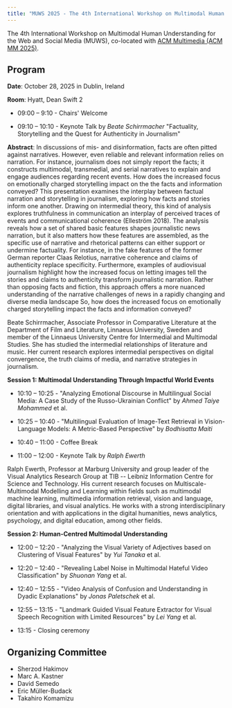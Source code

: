 ```yaml
---
title: "MUWS 2025 - The 4th International Workshop on Multimodal Human Understanding for the Web and Social Media"
---
```


The 4th International Workshop on Multimodal Human Understanding for the Web and Social Media (MUWS), co-located with [ACM Multimedia (ACM MM 2025)](https://acmmm2025.org/).

## Program

**Date**: October 28, 2025 in Dublin, Ireland

**Room**: Hyatt, Dean Swift 2

- 09:00 – 9:10 - Chairs' Welcome

- 09:10 – 10:10 - Keynote Talk by *Beate Schirrmacher* "Factuality, Storytelling and the Quest for Authenticity in Journalism"


**Abstract**: In discussions of mis- and disinformation, facts are often pitted against narratives. However, even reliable and relevant information relies on narration. For instance, journalism does not simply report the facts; it constructs multimodal, transmedial, and serial narratives to explain and engage audiences regarding recent events. How does the increased focus on emotionally charged storytelling impact on the the facts and information conveyed? This presentation examines the interplay between factual narration and storytelling in journalism, exploring how facts and stories inform one another. Drawing on intermedial theory, this kind of analysis explores truthfulness in communication an interplay of perceived traces of events and communicational coherence (Elleström 2018). The analysis reveals how a set of shared basic features shapes journalistic news narration, but it also matters how these features are assembled, as the specific use of narrative and rhetorical patterns can either support or undermine factuality. For instance, in the fake features of the former German reporter Claas Relotius, narrative coherence and claims of authenticity replace specificity. Furthermore, examples of audiovisual journalism highlight how the increased focus on letting images tell the stories and claims to authenticity transform journalistic narration. Rather than opposing facts and fiction, this approach offers a more nuanced understanding of the narrative challenges of news in a rapidly changing and diverse media landscape So, how does the increased focus on emotionally charged storytelling impact the facts and information conveyed?


Beate Schirrmacher, Associate Professor in Comparative Literature at the Department of Film and Literature, Linnaeus University, Sweden and member of the Linnaeus University Centre for Intermedial and Multimodal Studies. She has studied the intermedial relationships of literature and music. Her current research explores intermedial perspectives on digital convergence, the truth claims of media, and narrative strategies in journalism. 

**Session 1: Multimodal Understanding Through Impactful World Events**

- 10:10 – 10:25 - "Analyzing Emotional Discourse in Multilingual Social Media: A Case Study of the Russo-Ukrainian Conflict" by *Ahmed Taiye Mohammed* et al.

- 10:25 – 10:40 - "Multilingual Evaluation of Image-Text Retrieval in Vision-Language Models: A Metric-Based Perspective" by *Bodhisatta Maiti*

- 10:40 – 11:00 - Coffee Break
- 11:00 – 12:00 - Keynote Talk by *Ralph Ewerth*

Ralph Ewerth, Professor at Marburg University and group leader of the Visual Analytics Research Group at TIB -- Leibniz Information Centre for Science and Technology. His current research focuses on Multiscale-Multimodal Modelling and Learning within fields such as multimodal machine learning, multimedia information retrieval, vision and language, digital libraries, and visual analytics. He works with a strong interdisciplinary orientation and with applications in the digital humanities, news analytics, psychology, and digital education, among other fields.

**Session 2: Human-Centred Multimodal Understanding**

- 12:00 – 12:20 - "Analyzing the Visual Variety of Adjectives based on Clustering of Visual Features" by *Yui Tanaka* et al.

- 12:20 – 12:40 - "Revealing Label Noise in Multimodal Hateful Video Classification" by *Shuonan Yang* et al.

- 12:40 – 12:55 - "Video Analysis of Confusion and Understanding in Dyadic Explanations" by *Jonas Paletschek* et al.

- 12:55 – 13:15 - "Landmark Guided Visual Feature Extractor for Visual Speech Recognition with Limited Resources" by *Lei Yang* et al.

- 13:15 - Closing ceremony


## Organizing Committee

- Sherzod Hakimov
- Marc A. Kastner
- David Semedo
- Eric Müller-Budack
- Takahiro Komamizu
